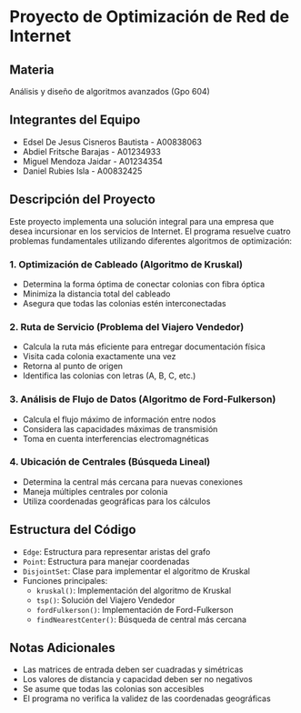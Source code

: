 # Proyecto de Optimización de Red de Internet

## Materia
Análisis y diseño de algoritmos avanzados (Gpo 604)

## Integrantes del Equipo
- Edsel De Jesus Cisneros Bautista - A00838063
- Abdiel Fritsche Barajas - A01234933
- Miguel Mendoza Jaidar - A01234354
- Daniel Rubies Isla - A00832425

## Descripción del Proyecto
Este proyecto implementa una solución integral para una empresa que desea incursionar en los servicios de Internet. El programa resuelve cuatro problemas fundamentales utilizando diferentes algoritmos de optimización:

### 1. Optimización de Cableado (Algoritmo de Kruskal)
- Determina la forma óptima de conectar colonias con fibra óptica
- Minimiza la distancia total del cableado
- Asegura que todas las colonias estén interconectadas

### 2. Ruta de Servicio (Problema del Viajero Vendedor)
- Calcula la ruta más eficiente para entregar documentación física
- Visita cada colonia exactamente una vez
- Retorna al punto de origen
- Identifica las colonias con letras (A, B, C, etc.)

### 3. Análisis de Flujo de Datos (Algoritmo de Ford-Fulkerson)
- Calcula el flujo máximo de información entre nodos
- Considera las capacidades máximas de transmisión
- Toma en cuenta interferencias electromagnéticas

### 4. Ubicación de Centrales (Búsqueda Lineal)
- Determina la central más cercana para nuevas conexiones
- Maneja múltiples centrales por colonia
- Utiliza coordenadas geográficas para los cálculos




## Estructura del Código
- `Edge`: Estructura para representar aristas del grafo
- `Point`: Estructura para manejar coordenadas
- `DisjointSet`: Clase para implementar el algoritmo de Kruskal
- Funciones principales:
  - `kruskal()`: Implementación del algoritmo de Kruskal
  - `tsp()`: Solución del Viajero Vendedor
  - `fordFulkerson()`: Implementación de Ford-Fulkerson
  - `findNearestCenter()`: Búsqueda de central más cercana



## Notas Adicionales
- Las matrices de entrada deben ser cuadradas y simétricas
- Los valores de distancia y capacidad deben ser no negativos
- Se asume que todas las colonias son accesibles
- El programa no verifica la validez de las coordenadas geográficas
